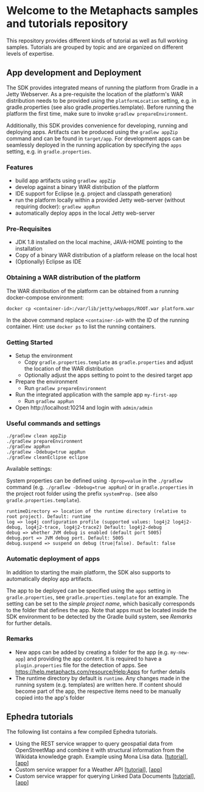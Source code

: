 # Welcome to the Metaphacts samples and tutorials repository

This repository provides different kinds of tutorial as well as full working samples. Tutorials
are grouped by topic and are organized on different levels of expertise.


## App development and Deployment

The SDK provides integrated means of running the platform from Gradle in a Jetty Webserver.
As a pre-requisite the location of the platform's WAR distribution needs to be provided
using the `platformLocation` setting, e.g. in gradle.properties (see also gradle.properties.template).
Before running the platform the first time, make sure to invoke `gradlew prepareEnvironment`.

Additionally, this SDK provides convenience for developing, running and deploying apps. Artifacts
can be produced using the `gradlew appZip` command and can be found in `target/app`. For development
apps can be seamlessly deployed in the running application by specifying the `apps` setting, 
e.g. in `gradle.properties`.

### Features

* build app artifacts using `gradlew appZip`
* develop against a binary WAR distribution of the platform
* IDE support for Eclipse (e.g. project and classpath generation)
* run the platform locally within a provided Jetty web-server (without requiring docker): `gradlew appRun`
* automatically deploy apps in the local Jetty web-server

### Pre-Requisites

* JDK 1.8 installed on the local machine, JAVA-HOME pointing to the installation
* Copy of a binary WAR distribution of a platform release on the local host
* (Optionally) Eclipse as IDE

### Obtaining a WAR distribution of the platform

The WAR distribution of the platform can be obtained from a running docker-compose environment:

```
docker cp <container-id>:/var/lib/jetty/webapps/ROOT.war platform.war
```

In the above command replace `<container-id>` with the ID of the running container. Hint: use `docker ps` to list the running containers.


### Getting Started

* Setup the environment
    * Copy `gradle.properties.template` as `gradle.properties` and adjust the location of the WAR distribution
    * Optionally adjust the apps setting to point to the desired target app
* Prepare the environment
    * Run `gradlew prepareEnvironment`
* Run the integrated application with the sample app `my-first-app`
    * Run `gradlew appRun`
* Open http://localhost:10214 and login with `admin/admin`

### Useful commands and settings

```
./gradlew clean appZip
./gradlew prepareEnvironment
./gradlew appRun
./gradlew -Ddebug=true appRun
./gradlew cleanEclipse eclipse
```

Available settings:

System properties can be defined using `-Dprop=value` in the `./gradlew` command (e.g. `./gradlew -Ddebug=true appRun`) or 
in `gradle.properties` in the project root folder using the prefix `systemProp.` (see also `gradle.properties.template`).

```
runtimeDirectory => location of the runtime directory (relative to root project). Default: runtime
log => log4j configuration profile (supported values: log4j2 log4j2-debug, log4j2-trace, log4j2-trace2) Default: log4j2-debug
debug => whether JVM debug is enabled (default port 5005)
debug.port => JVM debug port. Default: 5005
debug.suspend => suspend on debug (true|false). Default: false
```

### Automatic deployment of apps

In addition to starting the main platform, the SDK also supports to automatically deploy app artifacts.

The app to be deployed can be specified using the `apps` setting in `gradle.properties`, see `gradle.properties.template` for an example. The setting can be set to the _simple project name_, which basically corresponds to the folder that defines the app. Note that apps must be located inside the SDK environment to be detected by the Gradle build system, see _Remarks_ for further details.

### Remarks

* New apps can be added by creating a folder for the app (e.g. `my-new-app`) and providing the app content. It is required to have a `plugin.properties` file for the detection of apps. See https://help.metaphacts.com/resource/Help:Apps for further details
* The runtime directory by default is `runtime`. Any changes made in the running system (e.g. templates) are written here. If content should become part of the app, the respective items need to be manually copied into the app's folder

## Ephedra tutorials

The following list contains a few compiled Ephedra tutorials.

* Using the REST service wrapper to query geospatial data from OpenStreetMap and combine it with structural information from the Wikidata knowledge graph. Example using Mona Lisa data. [[tutorial](tutorials/monalisa/monalisa.md)], [[app](ephedra-mona-lisa/)]
* Custom service wrapper for a Weather API [[tutorial](tutorials/weather/weather.md)], [[app](ephedra-custom-weatherApi/)]
* Custom service wrapper for querying Linked Data Documents [[tutorial](tutorials/dblp/dblp.md)], [[app](ephedra-custom-linkedDataDocuments/)]